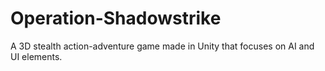 # Operation-Shadowstrike
A 3D stealth action-adventure game made in Unity that focuses on AI and UI elements.
